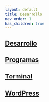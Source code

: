 ```yaml
---
layout: default
title: Desarrollo
nav_order: 1
has_children: true
---
```


## [Desarrollo](./Dev.md)
## [Programas](./Programas.md)
## [Terminal](./Terminal.md)
## [WordPress](./WordPress.md)